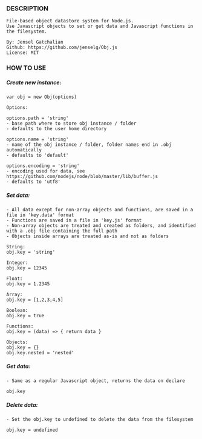 ### DESCRIPTION

    File-based object datastore system for Node.js.
    Use Javascript objects to set or get data and Javascript functions in the filesystem.

    By: Jensel Gatchalian
    Github: https://github.com/jenselg/Obj.js
    License: MIT

### HOW TO USE

##### Create new instance:
    
    var obj = new Obj(options)
    
    Options:
    
    options.path = 'string' 
    - base path where to store obj instance / folder
    - defaults to the user home directory
    
    options.name = 'string'
    - name of the obj instance / folder, folder names end in .obj automatically
    - defaults to 'default'
    
    options.encoding = 'string'
    - encoding used for data, see https://github.com/nodejs/node/blob/master/lib/buffer.js
    - defaults to 'utf8'
    
##### Set data:

    - All data except for non-array objects and functions, are saved in a file in 'key.data' format
    - Functions are saved in a file in 'key.js' format
    - Non-array objects are treated and created as folders, and identified with a .obj file containing the full path
    - Objects inside arrays are treated as-is and not as folders

    String:
    obj.key = 'string'
    
    Integer:
    obj.key = 12345
    
    Float:
    obj.key = 1.2345
    
    Array:
    obj.key = [1,2,3,4,5]
    
    Boolean:
    obj.key = true
    
    Functions:
    obj.key = (data) => { return data }
    
    Objects:
    obj.key = {}
    obj.key.nested = 'nested'

##### Get data:

    - Same as a regular Javascript object, returns the data on declare
    
    obj.key
    
##### Delete data:

    - Set the obj.key to undefined to delete the data from the filesystem
    
    obj.key = undefined
